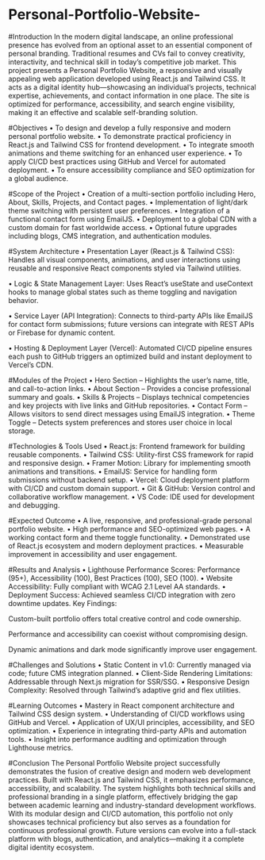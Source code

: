 # Personal-Portfolio-Website-

#Introduction
In the modern digital landscape, an online professional presence has evolved from an optional asset to an essential component of personal branding. Traditional resumes and CVs fail to convey creativity, interactivity, and technical skill in today’s competitive job market.
This project presents a Personal Portfolio Website, a responsive and visually appealing web application developed using React.js and Tailwind CSS. It acts as a digital identity hub—showcasing an individual’s projects, technical expertise, achievements, and contact information in one place. The site is optimized for performance, accessibility, and search engine visibility, making it an effective and scalable self-branding solution.

#Objectives
• To design and develop a fully responsive and modern personal portfolio website.
• To demonstrate practical proficiency in React.js and Tailwind CSS for frontend development.
• To integrate smooth animations and theme switching for an enhanced user experience.
• To apply CI/CD best practices using GitHub and Vercel for automated deployment.
• To ensure accessibility compliance and SEO optimization for a global audience.

#Scope of the Project
• Creation of a multi-section portfolio including Hero, About, Skills, Projects, and Contact pages.
• Implementation of light/dark theme switching with persistent user preferences.
• Integration of a functional contact form using EmailJS.
• Deployment to a global CDN with a custom domain for fast worldwide access.
• Optional future upgrades including blogs, CMS integration, and authentication modules.

#System Architecture
• Presentation Layer (React.js & Tailwind CSS):
Handles all visual components, animations, and user interactions using reusable and responsive React components styled via Tailwind utilities.

• Logic & State Management Layer:
Uses React’s useState and useContext hooks to manage global states such as theme toggling and navigation behavior.

• Service Layer (API Integration):
Connects to third-party APIs like EmailJS for contact form submissions; future versions can integrate with REST APIs or Firebase for dynamic content.

• Hosting & Deployment Layer (Vercel):
Automated CI/CD pipeline ensures each push to GitHub triggers an optimized build and instant deployment to Vercel’s CDN.

#Modules of the Project
• Hero Section – Highlights the user’s name, title, and call-to-action links.
• About Section – Provides a concise professional summary and goals.
• Skills & Projects – Displays technical competencies and key projects with live links and GitHub repositories.
• Contact Form – Allows visitors to send direct messages using EmailJS integration.
• Theme Toggle – Detects system preferences and stores user choice in local storage.

#Technologies & Tools Used
• React.js: Frontend framework for building reusable components.
• Tailwind CSS: Utility-first CSS framework for rapid and responsive design.
• Framer Motion: Library for implementing smooth animations and transitions.
• EmailJS: Service for handling form submissions without backend setup.
• Vercel: Cloud deployment platform with CI/CD and custom domain support.
• Git & GitHub: Version control and collaborative workflow management.
• VS Code: IDE used for development and debugging.

#Expected Outcome
• A live, responsive, and professional-grade personal portfolio website.
• High performance and SEO-optimized web pages.
• A working contact form and theme toggle functionality.
• Demonstrated use of React.js ecosystem and modern deployment practices.
• Measurable improvement in accessibility and user engagement.

#Results and Analysis
• Lighthouse Performance Scores: Performance (95+), Accessibility (100), Best Practices (100), SEO (100).
• Website Accessibility: Fully compliant with WCAG 2.1 Level AA standards.
• Deployment Success: Achieved seamless CI/CD integration with zero downtime updates.
Key Findings:

Custom-built portfolio offers total creative control and code ownership.

Performance and accessibility can coexist without compromising design.

Dynamic animations and dark mode significantly improve user engagement.

#Challenges and Solutions
• Static Content in v1.0: Currently managed via code; future CMS integration planned.
• Client-Side Rendering Limitations: Addressable through Next.js migration for SSR/SSG.
• Responsive Design Complexity: Resolved through Tailwind’s adaptive grid and flex utilities.

#Learning Outcomes
• Mastery in React component architecture and Tailwind CSS design system.
• Understanding of CI/CD workflows using GitHub and Vercel.
• Application of UX/UI principles, accessibility, and SEO optimization.
• Experience in integrating third-party APIs and automation tools.
• Insight into performance auditing and optimization through Lighthouse metrics.

#Conclusion
The Personal Portfolio Website project successfully demonstrates the fusion of creative design and modern web development practices. Built with React.js and Tailwind CSS, it emphasizes performance, accessibility, and scalability. The system highlights both technical skills and professional branding in a single platform, effectively bridging the gap between academic learning and industry-standard development workflows.
With its modular design and CI/CD automation, this portfolio not only showcases technical proficiency but also serves as a foundation for continuous professional growth. Future versions can evolve into a full-stack platform with blogs, authentication, and analytics—making it a complete digital identity ecosystem.

